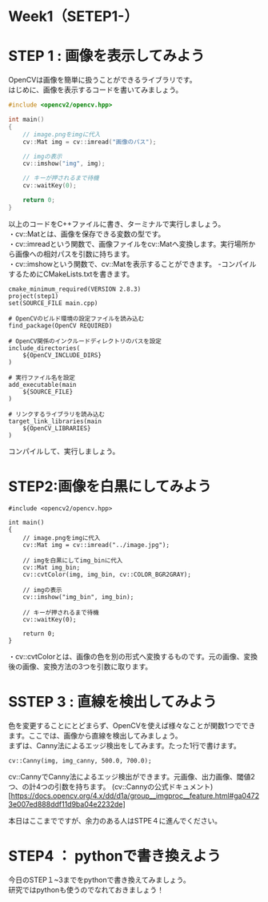 
# Week1（SETEP1-）
# STEP 1 : 画像を表示してみよう

OpenCVは画像を簡単に扱うことができるライブラリです。
<br>はじめに、画像を表示するコードを書いてみましょう。

~~~cpp
#include <opencv2/opencv.hpp>

int main()
{
    // image.pngをimgに代入
    cv::Mat img = cv::imread("画像のパス");

    // imgの表示
    cv::imshow("img", img);

    // キーが押されるまで待機
    cv::waitKey(0);

    return 0;
}
~~~
以上のコードをC++ファイルに書き、ターミナルで実行しましょう。<br>・cv::Matとは、画像を保存できる変数の型です。
<br>・cv::imreadという関数で、画像ファイルをcv::Matへ変換します。実行場所から画像への相対パスを引数に持ちます。
<br>・cv::imshowという関数で、cv::Matを表示することができます。
-コンパイルするためにCMakeLists.txtを書きます。
```
cmake_minimum_required(VERSION 2.8.3)
project(step1)
set(SOURCE_FILE main.cpp)

# OpenCVのビルド環境の設定ファイルを読み込む
find_package(OpenCV REQUIRED)

# OpenCV関係のインクルードディレクトリのパスを設定
include_directories(
    ${OpenCV_INCLUDE_DIRS}
)

# 実行ファイル名を設定
add_executable(main
    ${SOURCE_FILE}
)

# リンクするライブラリを読み込む
target_link_libraries(main
    ${OpenCV_LIBRARIES}
)
```
コンパイルして、実行しましょう。

# STEP2:画像を白黒にしてみよう
```
#include <opencv2/opencv.hpp>

int main()
{
    // image.pngをimgに代入
    cv::Mat img = cv::imread("../image.jpg");

    // imgを白黒にしてimg_binに代入
    cv::Mat img_bin;
    cv::cvtColor(img, img_bin, cv::COLOR_BGR2GRAY);

    // imgの表示
    cv::imshow("img_bin", img_bin);

    // キーが押されるまで待機
    cv::waitKey(0);

    return 0;
}
```
・cv::cvtColorとは、画像の色を別の形式へ変換するものです。元の画像、変換後の画像、変換方法の3つを引数に取ります。

# SSTEP 3 : 直線を検出してみよう
色を変更することにとどまらず、OpenCVを使えば様々なことが関数1つでできます。ここでは、画像から直線を検出してみましょう。<br>まずは、Canny法によるエッジ検出をしてみます。たった1行で書けます。
```
cv::Canny(img, img_canny, 500.0, 700.0);
```
cv::CannyでCanny法によるエッジ検出ができます。元画像、出力画像、閾値2つ、の計4つの引数を持ちます。
(cv::Cannyの公式ドキュメント)[https://docs.opencv.org/4.x/dd/d1a/group__imgproc__feature.html#ga04723e007ed888ddf11d9ba04e2232de]

本日はここまでですが、余力のある人はSTPE４に進んでください。

# STEP4 ： pythonで書き換えよう
今日のSTEP１~3までをpythonで書き換えてみましょう。<br>研究ではpythonも使うのでなれておきましょう！

